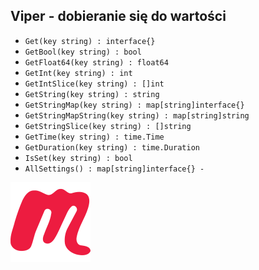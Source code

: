  ## Viper - dobieranie się do wartości

 - `Get(key string) : interface{}`
 - `GetBool(key string) : bool`
 - `GetFloat64(key string) : float64`
 - `GetInt(key string) : int`
 - `GetIntSlice(key string) : []int`
 - `GetString(key string) : string`
 - `GetStringMap(key string) : map[string]interface{}`
 - `GetStringMapString(key string) : map[string]string`
 - `GetStringSlice(key string) : []string`
 - `GetTime(key string) : time.Time`
 - `GetDuration(key string) : time.Duration`
 - `IsSet(key string) : bool`
 - `AllSettings() : map[string]interface{} - `

<!-- Copy this block for every slide -->
<BarBottom  title="Goat - Poznań Go Devs #7">
  <Item text="Meetup">
    <a href="https://www.meetup.com/pl-PL/goat-poznan-go-devs/"><img src="/images/meetup-icon.svg" class="w-5"/></a>
  </Item>
</BarBottom>